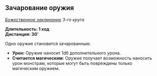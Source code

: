 ## Зачарование оружия

*[Божественное заклинание](../divine.md) 3-го круга*

**Длительность: 1 ход**  
**Дистанция: 30’**

Одно оружие становится зачарованным.

- **Урон:** Оружие наносит 1d6 дополнительного урона.
- **Считается магическим:** Оружие получает возможность наносить урон монстрам, которые могут быть повреждены только магическим оружием.
